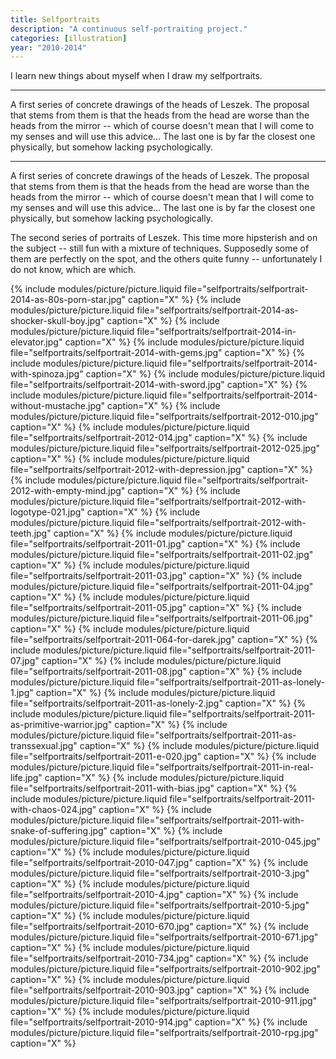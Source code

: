 ```yaml
---
title: Selfportraits
description: "A continuous self-portraiting project."
categories: [illustration]
year: "2010-2014"
---
```


I learn new things about myself when I draw my selfportraits.

---

A first series of concrete drawings of the heads of Leszek. The proposal that stems from them is that the heads from the head are worse than the heads from the mirror -- which of course doesn't mean that I will come to my senses and will use this advice... The last one is by far the closest one physically, but somehow lacking psychologically.

---

A first series of concrete drawings of the heads of Leszek. The proposal that stems from them is that the heads from the head are worse than the heads from the mirror -- which of course doesn't mean that I will come to my senses and will use this advice... The last one is by far the closest one physically, but somehow lacking psychologically.

The second series of portraits of Leszek. This time more hipsterish and on the subject -- still fun with a mixture of techniques. Supposedly some of them are perfectly on the spot, and the others quite funny -- unfortunately I do not know, which are which.

{% include modules/picture/picture.liquid file="selfportraits/selfportrait-2014-as-80s-porn-star.jpg" caption="X" %}
{% include modules/picture/picture.liquid file="selfportraits/selfportrait-2014-as-shocker-skull-boy.jpg" caption="X" %}
{% include modules/picture/picture.liquid file="selfportraits/selfportrait-2014-in-elevator.jpg" caption="X" %}
{% include modules/picture/picture.liquid file="selfportraits/selfportrait-2014-with-gems.jpg" caption="X" %}
{% include modules/picture/picture.liquid file="selfportraits/selfportrait-2014-with-spinoza.jpg" caption="X" %}
{% include modules/picture/picture.liquid file="selfportraits/selfportrait-2014-with-sword.jpg" caption="X" %}
{% include modules/picture/picture.liquid file="selfportraits/selfportrait-2014-without-mustache.jpg" caption="X" %}
{% include modules/picture/picture.liquid file="selfportraits/selfportrait-2012-010.jpg" caption="X" %}
{% include modules/picture/picture.liquid file="selfportraits/selfportrait-2012-014.jpg" caption="X" %}
{% include modules/picture/picture.liquid file="selfportraits/selfportrait-2012-025.jpg" caption="X" %}
{% include modules/picture/picture.liquid file="selfportraits/selfportrait-2012-with-depression.jpg" caption="X" %}
{% include modules/picture/picture.liquid file="selfportraits/selfportrait-2012-with-empty-mind.jpg" caption="X" %}
{% include modules/picture/picture.liquid file="selfportraits/selfportrait-2012-with-logotype-021.jpg" caption="X" %}
{% include modules/picture/picture.liquid file="selfportraits/selfportrait-2012-with-teeth.jpg" caption="X" %}
{% include modules/picture/picture.liquid file="selfportraits/selfportrait-2011-01.jpg" caption="X" %}
{% include modules/picture/picture.liquid file="selfportraits/selfportrait-2011-02.jpg" caption="X" %}
{% include modules/picture/picture.liquid file="selfportraits/selfportrait-2011-03.jpg" caption="X" %}
{% include modules/picture/picture.liquid file="selfportraits/selfportrait-2011-04.jpg" caption="X" %}
{% include modules/picture/picture.liquid file="selfportraits/selfportrait-2011-05.jpg" caption="X" %}
{% include modules/picture/picture.liquid file="selfportraits/selfportrait-2011-06.jpg" caption="X" %}
{% include modules/picture/picture.liquid file="selfportraits/selfportrait-2011-064-for-darek.jpg" caption="X" %}
{% include modules/picture/picture.liquid file="selfportraits/selfportrait-2011-07.jpg" caption="X" %}
{% include modules/picture/picture.liquid file="selfportraits/selfportrait-2011-08.jpg" caption="X" %}
{% include modules/picture/picture.liquid file="selfportraits/selfportrait-2011-as-lonely-1.jpg" caption="X" %}
{% include modules/picture/picture.liquid file="selfportraits/selfportrait-2011-as-lonely-2.jpg" caption="X" %}
{% include modules/picture/picture.liquid file="selfportraits/selfportrait-2011-as-primitive-warrior.jpg" caption="X" %}
{% include modules/picture/picture.liquid file="selfportraits/selfportrait-2011-as-transsexual.jpg" caption="X" %}
{% include modules/picture/picture.liquid file="selfportraits/selfportrait-2011-e-020.jpg" caption="X" %}
{% include modules/picture/picture.liquid file="selfportraits/selfportrait-2011-in-real-life.jpg" caption="X" %}
{% include modules/picture/picture.liquid file="selfportraits/selfportrait-2011-with-bias.jpg" caption="X" %}
{% include modules/picture/picture.liquid file="selfportraits/selfportrait-2011-with-chaos-024.jpg" caption="X" %}
{% include modules/picture/picture.liquid file="selfportraits/selfportrait-2011-with-snake-of-suffering.jpg" caption="X" %}
{% include modules/picture/picture.liquid file="selfportraits/selfportrait-2010-045.jpg" caption="X" %}
{% include modules/picture/picture.liquid file="selfportraits/selfportrait-2010-047.jpg" caption="X" %}
{% include modules/picture/picture.liquid file="selfportraits/selfportrait-2010-3.jpg" caption="X" %}
{% include modules/picture/picture.liquid file="selfportraits/selfportrait-2010-4.jpg" caption="X" %}
{% include modules/picture/picture.liquid file="selfportraits/selfportrait-2010-5.jpg" caption="X" %}
{% include modules/picture/picture.liquid file="selfportraits/selfportrait-2010-670.jpg" caption="X" %}
{% include modules/picture/picture.liquid file="selfportraits/selfportrait-2010-671.jpg" caption="X" %}
{% include modules/picture/picture.liquid file="selfportraits/selfportrait-2010-734.jpg" caption="X" %}
{% include modules/picture/picture.liquid file="selfportraits/selfportrait-2010-902.jpg" caption="X" %}
{% include modules/picture/picture.liquid file="selfportraits/selfportrait-2010-903.jpg" caption="X" %}
{% include modules/picture/picture.liquid file="selfportraits/selfportrait-2010-911.jpg" caption="X" %}
{% include modules/picture/picture.liquid file="selfportraits/selfportrait-2010-914.jpg" caption="X" %}
{% include modules/picture/picture.liquid file="selfportraits/selfportrait-2010-rpg.jpg" caption="X" %}
